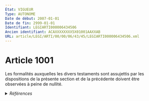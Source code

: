 ```yaml
---
État: VIGUEUR
Type: AUTONOME
Date de début: 2007-01-01
Date de fin: 2999-01-01
Identifiant: LEGIARTI000006434506
Ancien identifiant: ACAXXXXXXXX5X01001AAXXAB
URL: article/LEGI/ARTI/00/00/06/43/45/LEGIARTI000006434506.xml
---
```


<h1>Article 1001</h1>

Les formalités auxquelles les divers testaments sont assujettis par les
dispositions de la présente section et de la précédente doivent être observées à
peine de nullité.


<details>
  <summary><em>Références</em></summary>

  <h2>Articles faisant référence à l'article</h2>
  
  <ul>
    <li>
      <a href="https://legal.tricoteuses.fr//redirection/LEGIARTI000006284843?vers=git&vers=legifrance">LOI n° 2006-728 du 23 juin 2006 portant réforme des successions et des libéralités - article 9 ENTIEREMENT_MODIF</a> MODIFICATION cible
    </li>
  </ul>
  
  <h2>Références faites par l'article</h2>
  
  <ul>
    <li>
      2006-06-23 MODIFICATION source <a href="https://legal.tricoteuses.fr//redirection/LEGIARTI000006284843?vers=git&vers=legifrance">LOI n° 2006-728 du 23 juin 2006 portant réforme des successions et des libéralités - article 9 ENTIEREMENT_MODIF</a>
    </li>
    <li>
      2999-01-01 TXT_ASSOCIE cible <a href="https://legal.tricoteuses.fr//redirection/LEGIARTI000006434494?vers=git&vers=legifrance">Code civil - article 1000 AUTONOME VIGUEUR, en vigueur depuis le 2007-01-01</a>
    </li>
    <li>
      2999-01-01 TXT_ASSOCIE cible <a href="https://legal.tricoteuses.fr//redirection/LEGIARTI000006434472?vers=git&vers=legifrance">Code civil - article 998 AUTONOME VIGUEUR, en vigueur depuis le 2007-01-01</a>
    </li>
    <li>
      2999-01-01 TXT_ASSOCIE cible <a href="https://legal.tricoteuses.fr//redirection/LEGIARTI000006434483?vers=git&vers=legifrance">Code civil - article 999 AUTONOME VIGUEUR, en vigueur depuis le 2007-01-01</a>
    </li>
    <li>
      CODIFICATION source Loi 1803-05-03
    </li>
  </ul>
</details>
